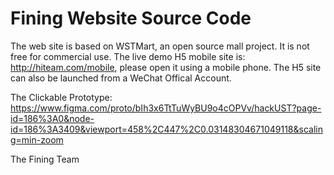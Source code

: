 # Fining Website Source Code
 The web site is based on WSTMart, an open source mall project. It is not free for commercial use.
 The live demo H5 mobile site is: http://hiteam.com/mobile, please open it using a mobile phone.
 The H5 site can also be launched from a WeChat Offical Account.
 
 The Clickable Prototype:
https://www.figma.com/proto/bIh3x6TtTuWyBU9o4cOPVv/hackUST?page-id=186%3A0&node-id=186%3A3409&viewport=458%2C447%2C0.03148304671049118&scaling=min-zoom

 
 
 The Fining Team
